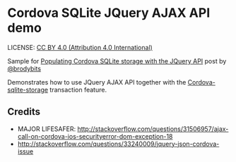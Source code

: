 # Cordova SQLite JQuery AJAX API demo

LICENSE: [CC BY 4.0 (Attribution 4.0 International)](https://creativecommons.org/licenses/by/4.0/)

Sample for [Populating Cordova SQLite storage with the JQuery API](http://www.brodybits.com/cordova/sqlite/api/jquery/2015/10/26/populating-cordova-sqlite-storage-with-the-jquery-api.html) post by [@brodybits](https://github.com/brodybits)

Demonstrates how to use JQuery AJAX API together with the [Cordova-sqlite-storage](https://github.com/litehelpers/Cordova-sqlite-storage) transaction feature.

## Credits

- MAJOR LIFESAFER: http://stackoverflow.com/questions/31506957/ajax-call-on-cordova-ios-securityerror-dom-exception-18
- http://stackoverflow.com/questions/33240009/jquery-json-cordova-issue

